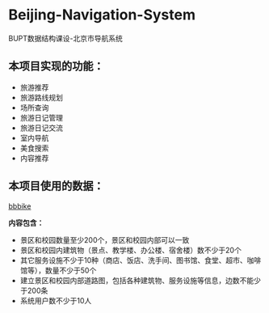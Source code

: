 # Beijing-Navigation-System
BUPT数据结构课设-北京市导航系统

## **本项目实现的功能：**
- 旅游推荐
- 旅游路线规划
- 场所查询
- 旅游日记管理
- 旅游日记交流
- 室内导航
- 美食搜索
- 内容推荐

## **本项目使用的数据：**
[bbbike](https://extract.bbbike.org/?lang=en;sw_lng=12.614;sw_lat=52.186;ne_lng=14.163;ne_lat=52.847;format=geojson.xz;city=%E5%8C%97%E4%BA%AC%E5%B8%82%E6%B5%B7%E6%B7%80%E5%8C%BA;email=3386392530%40qq.com;as=200.1933675049442;pg=0.9908653590446167;coords=;oi=1;layers=B00T;submit=;expire=)

**内容包含：**
- 景区和校园数量至少200个，景区和校园内部可以一致
- 景区和校园内建筑物（景点、教学楼、办公楼、宿舍楼）数不少于20个
- 其它服务设施不少于10种（商店、饭店、洗手间、图书馆、食堂、超市、咖啡馆等），数量不少于50个
- 建立景区和校园内部道路图，包括各种建筑物、服务设施等信息，边数不能少于200条
- 系统用户数不少于10人
